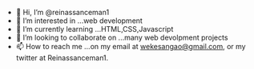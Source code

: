 - 👋 Hi, I’m @reinassanceman1
- 👀 I’m interested in ...web development
- 🌱 I’m currently learning ...HTML,CSS,Javascript
- 💞️ I’m looking to collaborate on ...many web devolpment projects
- 📫 How to reach me ...on my email  at wekesangao@gmail.com, or my twitter at Reinassanceman1.

<!---
reinassanceman1/reinassanceman1 is a ✨ special ✨ repository because its `README.md` (this file) appears on your GitHub profile.
You can click the Preview link to take a look at your changes.
--->
